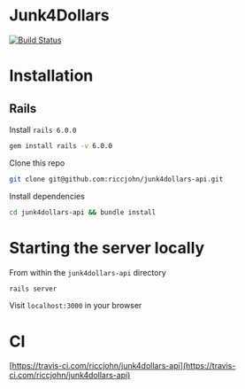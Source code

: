 # Junk4Dollars

[![Build Status](https://travis-ci.com/riccjohn/junk4dollars-api.svg?branch=master)](https://travis-ci.com/riccjohn/junk4dollars-api)

# Installation

## Rails

Install `rails 6.0.0`

```zsh
gem install rails -v 6.0.0
```

Clone this repo

```zsh
git clone git@github.com:riccjohn/junk4dollars-api.git
```

Install dependencies

```zsh
cd junk4dollars-api && bundle install
```

# Starting the server locally

From within the `junk4dollars-api` directory

```zsh
rails server
```

Visit `localhost:3000` in your browser

# CI

[https://travis-ci.com/riccjohn/junk4dollars-api](https://travis-ci.com/riccjohn/junk4dollars-api)
